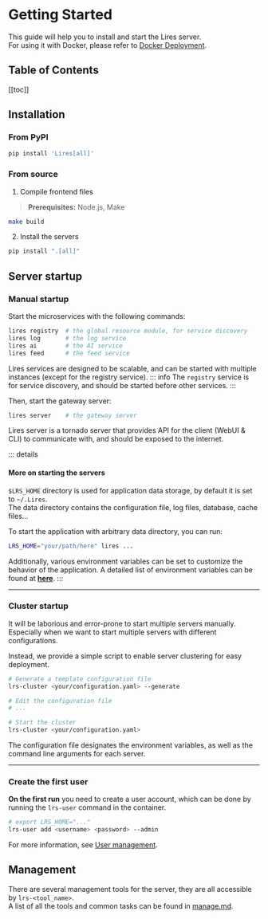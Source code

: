 # Getting Started

This guide will help you to install and start the Lires server.   
For using it with Docker, please refer to [Docker Deployment](./docker.md).

## Table of Contents
[[toc]]

## Installation

### From PyPI
```bash
pip install 'Lires[all]'
```

### From source
1. Compile frontend files
> **Prerequisites:**  Node.js, Make
```bash
make build
```
2. Install the servers
```bash
pip install ".[all]"
```

## Server startup

### Manual startup
Start the microservices with the following commands:
```bash
lires registry  # the global resource module, for service discovery
lires log       # the log service
lires ai        # the AI service
lires feed      # the feed service
```
Lires services are designed to be scalable, and can be started with multiple instances (except for the registry service).
::: info
The `registry` service is for service discovery, and should be started before other services.
:::

Then, start the gateway server:
```sh
lires server    # the gateway server
```
Lires server is a tornado server that provides API for the client (WebUI & CLI) to communicate with, and should be exposed to the internet.    

::: details
#### More on starting the servers
`$LRS_HOME` directory is used for application data storage, by default it is set to `~/.Lires`.  
The data directory contains the configuration file, log files, database, cache files...  

To start the application with arbitrary data directory, you can run: 
```bash
LRS_HOME="your/path/here" lires ...
```

Additionally, various environment variables can be set to customize the behavior of the application. 
A detailed list of environment variables can be found at **[here](./enviromentVariables.md)**.
:::

---

### Cluster startup
It will be laborious and error-prone to start multiple servers manually.  
Especially when we want to start multiple servers with different configurations.  

Instead, we provide a simple script to enable server clustering for easy deployment.  
```sh
# Generate a template configuration file
lrs-cluster <your/configuration.yaml> --generate

# Edit the configuration file
# ...

# Start the cluster
lrs-cluster <your/configuration.yaml>
```
The configuration file designates the environment variables, as well as the command line arguments for each server.

---

### Create the first user
**On the first run** you need to create a user account, which can be done by running the `lrs-user` command in the container.
```sh
# export LRS_HOME="..."
lrs-user add <username> <password> --admin
```
For more information, see [User management](./manage.md#user-management).


## Management
There are several management tools for the server, they are all accessible by `lrs-<tool_name>`.  
A list of all the tools and common tasks can be found in [manage.md](./manage.md).